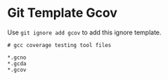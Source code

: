 Git Template Gcov
===

Use `git ignore add gcov` to add this ignore template.

```
# gcc coverage testing tool files

*.gcno
*.gcda
*.gcov
```
